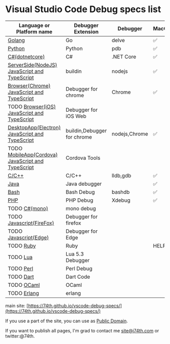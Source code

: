 <!-- vim: ts=2 sw=2 expandtab
-->
# Visual Studio Code Debug specs list

|Language or Platform name|Debugger Extension|Debugger|MacOS|Windows|Linux|
|---|---|---|---|---|---|
|[Golang](./golang)|Go|delve|✅|✅|✅|
|[Python](./python)|Python|pdb|✅|✅|✅|
|[C#(dotnetcore)](./csharp)|C#|.NET Core|✅|✅|✅|
|[ServerSide(NodeJS) JavaScript and TypeScript](./javascript)|buildin|nodejs|✅|✅|✅|
|[Browser(Chrome) JavaScript and TypeScript](./javascript_chrome)|Debugger for chrome|Chrome|✅|✅|✅|
|TODO [Browser(iOS) JavaScript and TypeScript](./javascript_ios)|Debugger for iOS Web|||||
|[DesktopApp(Electron) JavaScript and TypeScript](./javascript_electron)|buildin,Debugger for chrome|nodejs,Chrome|✅|TODO|TODO|
|TODO [MobileApp(Cordova) JavaScript and TypeScript](./javascript_cordova)|Cordova Tools|||||
|[C/C++](./cpp)|C/C++|lldb,gdb|✅|✅|✅|
|[Java](./java)|Java debugger||✅|HELP|✅|
|[Bash](./bash)|Bash Debug|bashdb|✅||✅|
|[PHP](./php)|PHP Debug|Xdebug|✅|✅|✅|
|TODO [C#(mono)](./csharp_mono)|mono debug|||||
|TODO [Javascript(FireFox)](./javascript_firefox)|Debugger for firefox|||||
|TODO [Javascript(Edge)](./javascript_edge)|Debugger for Edge|||||
|TODO [Ruby](./ruby)|Ruby||HELP|HELP|HELP|
|TODO [Lua](./Lua)|Lua 5.3 Debugger|||||
|TODO [Perl](./perl)|Perl Debug|||||
|TODO [Dart](./bash)|Dart Code|||||
|TODO [OCaml](./ocaml)|OCaml|||||
|TODO [Erlang](./erlang)|erlang|||||

main site: [https://74th.github.io/vscode-debug-specs/](https://74th.github.io/vscode-debug-specs/)

If you use a part of the site, you can use as [Public Domain](https://en.wikipedia.org/wiki/Public_domain).

If you want to publish all pages, I'm grad to contact me site@j74th.com or twitter:@74th.
